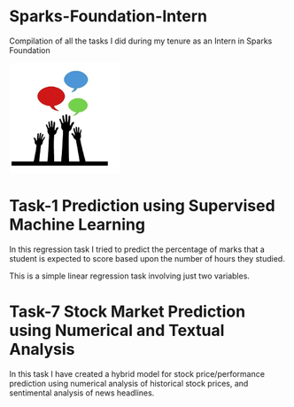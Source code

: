 # Sparks-Foundation-Intern

Compilation of all the tasks I did during my tenure as an Intern in Sparks Foundation

![image](https://github.com/azaruddinaskarali/Sparks-Foundation-Intern/blob/main/the-sparks-foundation-squarelogo-1556515236044.png)


# Task-1 Prediction using Supervised Machine Learning

In this regression task I tried to predict the percentage of marks that a student is expected to score based upon the number of hours they studied.

This is a simple linear regression task involving just two variables.

# Task-7 Stock Market Prediction using Numerical and Textual Analysis

In this task I have created a hybrid model for stock price/performance prediction using numerical analysis of historical stock prices, and sentimental analysis of news headlines.
